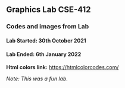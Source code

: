 ## Graphics Lab CSE-412
### Codes and images from Lab 

#### Lab Started: 30th October 2021
#### Lab Ended: 6th January 2022

__Html colors link:__ https://htmlcolorcodes.com/

_Note: This was a fun lab._